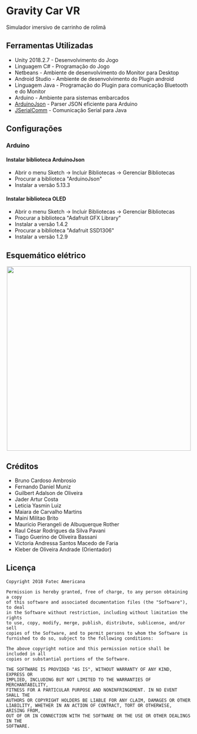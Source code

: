 # Gravity Car VR

Simulador imersivo de carrinho de rolimã

## Ferramentas Utilizadas
- Unity 2018.2.7      - Desenvolvimento do Jogo
- Linguagem C#        - Programação do Jogo
- Netbeans            - Ambiente de desenvolvimento do Monitor para Desktop
- Android Studio      - Ambiente de desenvolvimento do Plugin android
- Linguagem Java      - Programação do Plugin para comunicação Bluetooth e do Monitor
- Arduino             - Ambiente para sistemas embarcados
- [ArduinoJson](https://arduinojson.org/) - Parser JSON eficiente para Arduino
- [JSerialComm](http://fazecast.github.io/jSerialComm/) - Comunicação Serial para Java


## Configurações

### Arduino 

#### Instalar biblioteca ArduinoJson

- Abrir o menu Sketch -> Incluir Bibliotecas -> Gerenciar Bibliotecas
- Procurar a biblioteca "ArduinoJson"
- Instalar a versão 5.13.3

#### Instalar biblioteca OLED

- Abrir o menu Sketch -> Incluir Bibliotecas -> Gerenciar Bibliotecas
- Procurar a biblioteca "Adafruit GFX Library"
- Instalar a versão 1.4.2
- Procurar a biblioteca "Adafruit SSD1306"
- Instalar a versão 1.2.9

## Esquemático elétrico

<p align="center">
  <img src="https://github.com/kleberandrade/gravity-car-vr/blob/master/Screenshots/esquematico.png" height="500"/>
</p>

## Créditos

- Bruno Cardoso Ambrosio
- Fernando Daniel Muniz
- Guilbert Adalson de Oliveira
- Jader Artur Costa
- Leticia Yasmin Luiz
- Maiara de Carvalho Martins
- Maini Militao Brito
- Mauricio Pierangeli de Albuquerque Rother
- Raul César Rodrigues da Silva Pavani
- Tiago Guerino de Oliveira Bassani
- Victoria Andressa Santos Macedo de Faria
- Kleber de Oliveira Andrade (Orientador)

Licença
----

    Copyright 2018 Fatec Americana
    
    Permission is hereby granted, free of charge, to any person obtaining a copy
    of this software and associated documentation files (the "Software"), to deal
    in the Software without restriction, including without limitation the rights
    to use, copy, modify, merge, publish, distribute, sublicense, and/or sell
    copies of the Software, and to permit persons to whom the Software is
    furnished to do so, subject to the following conditions:
    
    The above copyright notice and this permission notice shall be included in all
    copies or substantial portions of the Software.
    
    THE SOFTWARE IS PROVIDED "AS IS", WITHOUT WARRANTY OF ANY KIND, EXPRESS OR
    IMPLIED, INCLUDING BUT NOT LIMITED TO THE WARRANTIES OF MERCHANTABILITY,
    FITNESS FOR A PARTICULAR PURPOSE AND NONINFRINGEMENT. IN NO EVENT SHALL THE
    AUTHORS OR COPYRIGHT HOLDERS BE LIABLE FOR ANY CLAIM, DAMAGES OR OTHER
    LIABILITY, WHETHER IN AN ACTION OF CONTRACT, TORT OR OTHERWISE, ARISING FROM,
    OUT OF OR IN CONNECTION WITH THE SOFTWARE OR THE USE OR OTHER DEALINGS IN THE
    SOFTWARE.
